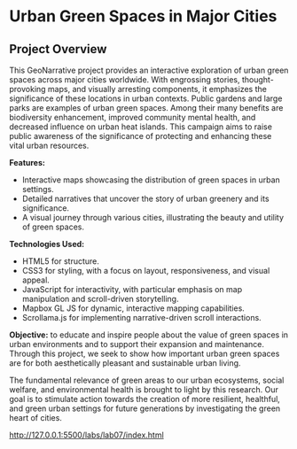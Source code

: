 # Urban Green Spaces in Major Cities

## Project Overview

This GeoNarrative project provides an interactive exploration of urban green spaces across major cities worldwide. With engrossing stories, thought-provoking maps, and visually arresting components, it emphasizes the significance of these locations in urban contexts. Public gardens and large parks are examples of urban green spaces. Among their many benefits are biodiversity enhancement, improved community mental health, and decreased influence on urban heat islands. This campaign aims to raise public awareness of the significance of protecting and enhancing these vital urban resources.

**Features:**
- Interactive maps showcasing the distribution of green spaces in urban settings.
- Detailed narratives that uncover the story of urban greenery and its significance.
- A visual journey through various cities, illustrating the beauty and utility of green spaces.

**Technologies Used:**
- HTML5 for structure.
- CSS3 for styling, with a focus on layout, responsiveness, and visual appeal.
- JavaScript for interactivity, with particular emphasis on map manipulation and scroll-driven storytelling.
- Mapbox GL JS for dynamic, interactive mapping capabilities.
- Scrollama.js for implementing narrative-driven scroll interactions.

**Objective:**
to educate and inspire people about the value of green spaces in urban environments and to support their expansion and maintenance. Through this project, we seek to show how important urban green spaces are for both aesthetically pleasant and sustainable urban living.

The fundamental relevance of green areas to our urban ecosystems, social welfare, and environmental health is brought to light by this research. Our goal is to stimulate action towards the creation of more resilient, healthful, and green urban settings for future generations by investigating the green heart of cities.

http://127.0.0.1:5500/labs/lab07/index.html
